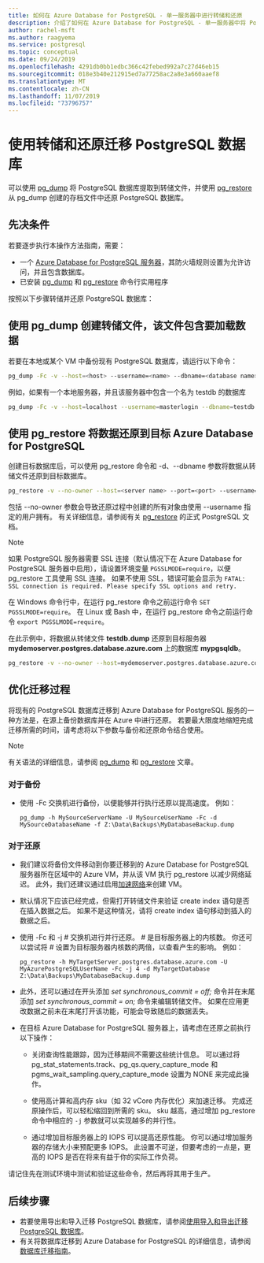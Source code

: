 ```yaml
---
title: 如何在 Azure Database for PostgreSQL - 单一服务器中进行转储和还原
description: 介绍了如何在 Azure Database for PostgreSQL - 单一服务器中将 PostgreSQL 数据库解压缩为转储文件，以及如何从 pg_dump 创建的文件进行还原。
author: rachel-msft
ms.author: raagyema
ms.service: postgresql
ms.topic: conceptual
ms.date: 09/24/2019
ms.openlocfilehash: 4291db0bb1edbc366c42febed992a7c27d46eb15
ms.sourcegitcommit: 018e3b40e212915ed7a77258ac2a8e3a660aaef8
ms.translationtype: MT
ms.contentlocale: zh-CN
ms.lasthandoff: 11/07/2019
ms.locfileid: "73796757"
---
```

# <a name="migrate-your-postgresql-database-using-dump-and-restore"></a>使用转储和还原迁移 PostgreSQL 数据库
可以使用 [pg_dump](https://www.postgresql.org/docs/current/static/app-pgdump.html) 将 PostgreSQL 数据库提取到转储文件，并使用 [pg_restore](https://www.postgresql.org/docs/current/static/app-pgrestore.html) 从 pg_dump 创建的存档文件中还原 PostgreSQL 数据库。

## <a name="prerequisites"></a>先决条件
若要逐步执行本操作方法指南，需要：
- 一个 [Azure Database for PostgreSQL 服务器](quickstart-create-server-database-portal.md)，其防火墙规则设置为允许访问，并且包含数据库。
- 已安装 [pg_dump](https://www.postgresql.org/docs/current/static/app-pgdump.html) 和 [pg_restore](https://www.postgresql.org/docs/current/static/app-pgrestore.html) 命令行实用程序

按照以下步骤转储并还原 PostgreSQL 数据库：

## <a name="create-a-dump-file-using-pg_dump-that-contains-the-data-to-be-loaded"></a>使用 pg_dump 创建转储文件，该文件包含要加载数据
若要在本地或某个 VM 中备份现有 PostgreSQL 数据库，请运行以下命令：
```bash
pg_dump -Fc -v --host=<host> --username=<name> --dbname=<database name> -f <database>.dump
```
例如，如果有一个本地服务器，并且该服务器中包含一个名为 testdb 的数据库
```bash
pg_dump -Fc -v --host=localhost --username=masterlogin --dbname=testdb -f testdb.dump
```


## <a name="restore-the-data-into-the-target-azure-database-for-postgresql-using-pg_restore"></a>使用 pg_restore 将数据还原到目标 Azure Database for PostgreSQL
创建目标数据库后，可以使用 pg_restore 命令和 -d、--dbname 参数将数据从转储文件还原到目标数据库。
```bash
pg_restore -v --no-owner --host=<server name> --port=<port> --username=<user@servername> --dbname=<target database name> <database>.dump
```
包括 --no-owner 参数会导致还原过程中创建的所有对象由使用 --username 指定的用户拥有。 有关详细信息，请参阅有关 [pg_restore](https://www.postgresql.org/docs/9.6/static/app-pgrestore.html) 的正式 PostgreSQL 文档。

> [!NOTE]
> 如果 PostgreSQL 服务器需要 SSL 连接（默认情况下在 Azure Database for PostgreSQL 服务器中启用），请设置环境变量 `PGSSLMODE=require`，以便 pg_restore 工具使用 SSL 连接。 如果不使用 SSL，错误可能会显示为 `FATAL:  SSL connection is required. Please specify SSL options and retry.`
>
> 在 Windows 命令行中，在运行 pg_restore 命令之前运行命令 `SET PGSSLMODE=require`。 在 Linux 或 Bash 中，在运行 pg_restore 命令之前运行命令 `export PGSSLMODE=require`。
>

在此示例中，将数据从转储文件 **testdb.dump** 还原到目标服务器 **mydemoserver.postgres.database.azure.com** 上的数据库 **mypgsqldb**。 
```bash
pg_restore -v --no-owner --host=mydemoserver.postgres.database.azure.com --port=5432 --username=mylogin@mydemoserver --dbname=mypgsqldb testdb.dump
```

## <a name="optimizing-the-migration-process"></a>优化迁移过程

将现有的 PostgreSQL 数据库迁移到 Azure Database for PostgreSQL 服务的一种方法是，在源上备份数据库并在 Azure 中进行还原。 若要最大限度地缩短完成迁移所需的时间，请考虑将以下参数与备份和还原命令结合使用。

> [!NOTE]
> 有关语法的详细信息，请参阅 [pg_dump](https://www.postgresql.org/docs/current/static/app-pgdump.html) 和 [pg_restore](https://www.postgresql.org/docs/current/static/app-pgrestore.html) 文章。
>

### <a name="for-the-backup"></a>对于备份
- 使用 -Fc 交换机进行备份，以便能够并行执行还原以提高速度。 例如：

    ```
    pg_dump -h MySourceServerName -U MySourceUserName -Fc -d MySourceDatabaseName -f Z:\Data\Backups\MyDatabaseBackup.dump
    ```

### <a name="for-the-restore"></a>对于还原
- 我们建议将备份文件移动到你要迁移到的 Azure Database for PostgreSQL 服务器所在区域中的 Azure VM，并从该 VM 执行 pg_restore 以减少网络延迟。 此外，我们还建议通过启用[加速网络](../virtual-network/create-vm-accelerated-networking-powershell.md)来创建 VM。

- 默认情况下应该已经完成，但需打开转储文件来验证 create index 语句是否在插入数据之后。 如果不是这种情况，请将 create index 语句移动到插入的数据之后。

- 使用 -Fc 和 -j *#* 交换机进行并行还原。 *#* 是目标服务器上的内核数。 你还可以尝试将 *#* 设置为目标服务器内核数的两倍，以查看产生的影响。 例如：

    ```
    pg_restore -h MyTargetServer.postgres.database.azure.com -U MyAzurePostgreSQLUserName -Fc -j 4 -d MyTargetDatabase Z:\Data\Backups\MyDatabaseBackup.dump
    ```

- 此外，还可以通过在开头添加 *set synchronous_commit = off;* 命令并在末尾添加 *set synchronous_commit = on;* 命令来编辑转储文件。 如果在应用更改数据之前未在末尾打开该功能，可能会导致随后的数据丢失。

- 在目标 Azure Database for PostgreSQL 服务器上，请考虑在还原之前执行以下操作：
    - 关闭查询性能跟踪，因为迁移期间不需要这些统计信息。 可以通过将 pg_stat_statements.track、pg_qs.query_capture_mode 和 pgms_wait_sampling.query_capture_mode 设置为 NONE 来完成此操作。

    - 使用高计算和高内存 sku（如 32 vCore 内存优化）来加速迁移。 完成还原操作后，可以轻松缩回到所需的 sku。 sku 越高，通过增加 pg_restore 命令中相应的 `-j` 参数就可以实现越多的并行性。 

    - 通过增加目标服务器上的 IOPS 可以提高还原性能。 你可以通过增加服务器的存储大小来预配更多 IOPS。 此设置不可逆，但要考虑的一点是，更高的 IOPS 是否在将来有益于你的实际工作负荷。

请记住先在测试环境中测试和验证这些命令，然后再将其用于生产。

## <a name="next-steps"></a>后续步骤
- 若要使用导出和导入迁移 PostgreSQL 数据库，请参阅[使用导入和导出迁移 PostgreSQL 数据库](howto-migrate-using-export-and-import.md)。
- 有关将数据库迁移到 Azure Database for PostgreSQL 的详细信息，请参阅[数据库迁移指南](https://aka.ms/datamigration)。
